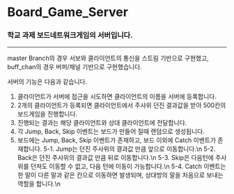 # Board_Game_Server
### 학교 과제 보드네트워크게임의 서버입니다.
_____________________________________

master Branch의 경우 서보와 클라이언트의 통신을 스트림 기반으로 구현했고, buff_chan의 경우 버퍼/채널 기반으로 구현했습니다.

서버의 기능은 다음과 같습니다.
1. 클라이언트가 서버에 접근을 시도하면 클라이언트의 이름을 서버에 등록합니다.
2. 2개의 클라이언트가 등록되면 클라이언트에서 주사위 던진 결과값을 받아 500칸의 보드게임을 진행합니다.
3. 진행되는 결과는 해당 클라이언트와 상대 클라이언트에 전달합니다.
4. 각 Jump, Back, Skip 이벤트는 보드가 만들어 질때 랜덤으로 생성됩니다.
5. 보드에는 Jump, Back, Skip 이벤트가 존재하고, 보드 이외에 Catch 이벤트가 존재합니다.
5-1. Jump는 던진 주사위의 결과값 만큼 앞으로 이동합니다.\n
5-2. Back은 던진 주사위의 결과값 만큼 뒤로 이동합니다.\n
5-3. Skip은 다음턴에 주사위를 던져도 이동할 수 없고, 다음 턴에 이동이 가능합니다.\n
5-4. Catch 이벤트는 한 말이 다른 말과 같은 칸으로 이동하면 발생되며, 상대방의 말을 처음으로 보내는 역할을 합니다.\n
